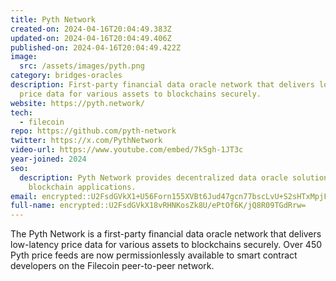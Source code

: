 ```yaml
---
title: Pyth Network
created-on: 2024-04-16T20:04:49.383Z
updated-on: 2024-04-16T20:04:49.406Z
published-on: 2024-04-16T20:04:49.422Z
image:
  src: /assets/images/pyth.png
category: bridges-oracles
description: First-party financial data oracle network that delivers low-latency
  price data for various assets to blockchains securely.
website: https://pyth.network/
tech:
  - filecoin
repo: https://github.com/pyth-network
twitter: https://x.com/PythNetwork
video-url: https://www.youtube.com/embed/7k5gh-1JT3c
year-joined: 2024
seo:
  description: Pyth Network provides decentralized data oracle solutions for
    blockchain applications.
email: encrypted::U2FsdGVkX1+U56Forn155XVBt6Jud47gcn77bscLvU+S2sHTxMpjFLPENeGXCW/d
full-name: encrypted::U2FsdGVkX18vRHNKosZk8U/ePtOf6K/jQ8R09TGdRrw=
---
```


The Pyth Network is a first-party financial data oracle network that delivers low-latency price data for various assets to blockchains securely. Over 450 Pyth price feeds are now permissionlessly available to smart contract developers on the Filecoin peer-to-peer network.
